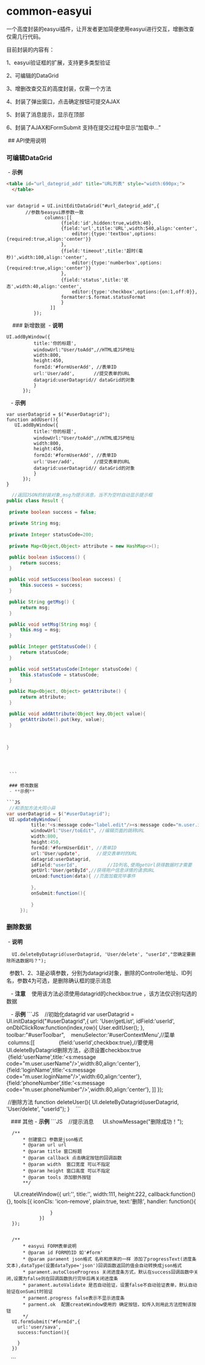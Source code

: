 # common-easyui
一个高度封装的easyui插件，让开发者更加简便使用easyui进行交互，增删改查仅需几行代码。

目前封装的内容有：

  1、easyui验证框的扩展，支持更多类型验证
  
  2、可编辑的DataGrid
  
  3、增删改查交互的高度封装，仅需一个方法
  
  4、封装了弹出窗口，点击确定按钮可提交AJAX
  
  5、封装了消息提示，显示在顶部
  
  6、封装了AJAX和FormSubmit 支持在提交过程中显示“加载中...”
  
  
  ## API使用说明
  
  ### 可编辑DataGrid
  - **示例**
  ```HTML
  <table id="url_dategrid_add" title="URL列表" style="width:690px;">
	</table>
  ```
  
  ```JS
  
  var datagrid = UI.initEditDataGrid("#url_dategrid_add",{
        //参数与easyui原参数一致
				columns:[[    
		              {field:'id',hidden:true,width:40},
		              {field:'url',title:'URL',width:540,align:'center',
		            	  editor:{type:'textbox',options:{required:true,align:'center'}}
		              },    
		              {field:'timeout',title:'超时(毫秒)',width:100,align:'center',
		            	  editor:{type:'numberbox',options:{required:true,align:'center'}}
		              },    
		              {field:'status',title:'状态',width:40,align:'center',
		            	  editor:{type:'checkbox',options:{on:1,off:0}},
		              formatter:$.format.statusFormat
		              }
		          ]]
			});
  
  ```
  
   ### 新增数据
  - **说明**
  ```JS
  UI.addByWindow({
			title:'你的标题',
			windowUrl:"User/toAdd",//HTML或JSP地址
			width:800,
			height:450,
			formId:'#formUserAdd', //表单ID
			url:'User/add',       //提交表单的URL
			datagrid:userDatagrid// dataGrid的对象
			}
		});
  
   ```
   
     - **示例**
  ```JS
  var userDatagrid = $("#userDatagrid");
  function addUser(){
     UI.addByWindow({
			title:'你的标题',
			windowUrl:"User/toAdd",//HTML或JSP地址
			width:800,
			height:450,
			formId:'#formUserAdd', //表单ID
			url:'User/add',       //提交表单的URL
			datagrid:userDatagrid// dataGrid的对象
			}
		});
  }
   ```
   ```JAVA
   //返回JSON的封装对象,msg为提示消息，当不为空时自动显示提示框
public class Result {
	
	private boolean success = false;
			
	private String msg;
	
	private Integer statusCode=200;
	
	private Map<Object,Object> attribute = new HashMap<>();

	public boolean isSuccess() {
		return success;
	}

	public void setSuccess(boolean success) {
		this.success = success;
	}

	public String getMsg() {
		return msg;
	}

	public void setMsg(String msg) {
		this.msg = msg;
	}

	public Integer getStatusCode() {
		return statusCode;
	}

	public void setStatusCode(Integer statusCode) {
		this.statusCode = statusCode;
	}

	public Map<Object, Object> getAttribute() {
		return attribute;
	}

	public void addAttribute(Object key,Object value){
		getAttribute().put(key, value);
	}

	
	
}




  ```
  
  ### 修改数据
  - **示例**
  
  ```JS
  //和添加方法大同小异
  var userDatagrid = $("#userDatagrid");
  UI.updateByWindow({
			title:'<s:message code="label.edit"/><s:message code="m.user.info"/>',
			windowUrl:"User/toEdit", //编辑页面的跳转URL
			width:800,
			height:450,
			formId:'#formUserEdit',	//表单ID
			url:'User/update',		//提交表单时的URL
			datagrid:userDatagrid,
			idField:"userId",			//ID列名,使用getUrl获得数据时才需要
			getUrl:'User/getById',//获得用户信息详情的请求URL
			onLoad:function(data){ //页面加载完毕事件
				
			},
			onSubmit:function(){
				
			}
		});
  
  ```


### 删除数据
  - **说明**
  
   ```JS
   UI.deleteByDatagrid(userDatagrid, 'User/delete', "userId","您确定要删除所选数据吗？");
   ```
   参数1、2、3是必填参数，分别为datagrid对象，删除的Controller地址、ID列名，参数4为可选，是删除确认框的提示消息
   
    - **注意**
    使用该方法必须使用datagrid的checkbox:true ，该方法仅识别勾选的数据
    
    - **示例**
    ```JS
    //初始化datagrid
    var userDatagrid = UI.initDatagrid("#userDatagrid",{
		  url: 'User/getList',
	    idField:'userId',
	    onDblClickRow:function(index,row){
	    	User.editUser();
	    },
	    toolbar:"#userToolbar",
	    menuSelector:'#userContextMenu',//菜单
	    columns:[[    
            {field:'userId',checkbox:true},//要使用UI.deleteByDatagrid删除方法，必须设置checkbox:true
            {field:'userName',title:'<s:message code="m.user.userName"/>',width:80,align:'center'},    
            {field:'loginName',title:'<s:message code="m.user.loginName"/>',width:60,align:'center'},    
            {field:'phoneNumber',title:'<s:message code="m.user.phoneNumber"/>',width:80,align:'center'}, 
        ]]
	});
  
  //删除方法
  function deleteUser(){
    UI.deleteByDatagrid(userDatagrid, 'User/delete', "userId");
  }
    ```
    
    ### 其他
    - **示例**
    ```JS
    //提示消息
      UI.showMessage("删除成功！");
      
      /**
		  * 创建窗口 参数是json格式
		  * @param url url  
		  * @param title 窗口标题
		  * @param callback 点击确定按钮的回调函数
		  * @param width  窗口宽度 可以不指定
		  * @param height 窗口高度 可以不指定
		  * @param tools 添加额外按钮
		  **/
      UI.createWindow({
        url:'',
        title:'',
        width:111,
        height:222,
        callback:function(){},
        tools:[{
					iconCls: 'icon-remove',
					plain:true,
					text:'删除',
					handler: function(){
						
					}
				}]
      });
      
      
      /**
		  * easyui FORM表单说明
		  * @param id FORM的ID 如'#form'
		  * @param parament json格式 名称和原来的一样 添加了progressText(进度条文本),dataType(设置dataType='json')回调函数返回的值会自动转换成json格式
		  * parament.autoCloseProgress 关闭进度条方式，默认在success回调函数中关闭,设置为false则在回调函数执行完毕后再关闭进度条
		  * parament.autoValidate 是否自动验证，设置false不自动验证表单，默认自动验证在onSumit时验证
		  * parment.progress false表示不显示进度条
		  * parment.ok  配置createWindow使用的 确定按钮，如传入则用此方法控制该按钮
		  */
      UI.formSubmit("#formId",{
        url:'user/sava',
        success:function(){
        
        }
      }) 
      
    ```
    
